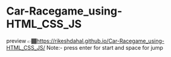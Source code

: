 # Car-Racegame_using-HTML_CSS_JS
preview 👉🏾https://rikeshdahal.github.io/Car-Racegame_using-HTML_CSS_JS/
Note:- press enter for start and space for jump
